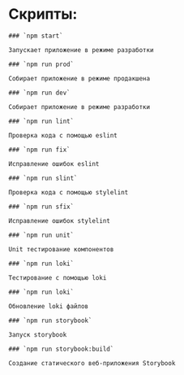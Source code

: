 # Скрипты:
    ### `npm start`

	Запускает приложение в режиме разработки

	### `npm run prod`

	Собирает приложение в режиме продакшена

	### `npm run dev`

	Собирает приложение в режиме разработки

	### `npm run lint`

	Проверка кода с помощью eslint

	### `npm run fix`

	Исправление ошибок eslint

    ### `npm run slint`

	Проверка кода с помощью stylelint

	### `npm run sfix`

	Исправление ошибок stylelint

    ### `npm run unit`

	Unit тестирование компонентов

	### `npm run loki`

	Тестирование с помощью loki

    ### `npm run loki`

	Обновление loki файлов

    ### `npm run storybook`

	Запуск storybook

    ### `npm run storybook:build`

	Создание статического веб-приложения Storybook
